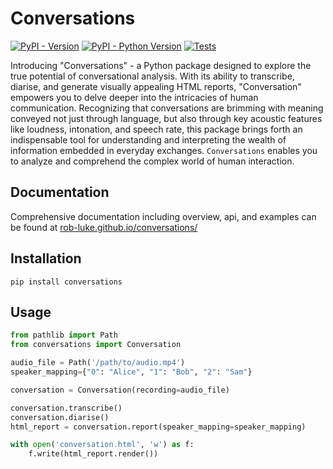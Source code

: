 # Conversations

[![PyPI - Version](https://img.shields.io/pypi/v/conversations.svg)](https://pypi.org/project/conversations)
[![PyPI - Python Version](https://img.shields.io/pypi/pyversions/conversations.svg)](https://pypi.org/project/conversations)
[![Tests](https://github.com/rob-luke/conversations/actions/workflows/test.yml/badge.svg?branch=main)](https://github.com/rob-luke/conversations/actions/workflows/test.yml)

Introducing "Conversations" - a Python package designed to explore the true potential of conversational analysis.
With its ability to transcribe, diarise, and generate visually appealing HTML reports, "Conversation" empowers you to delve deeper into the intricacies of human communication.
Recognizing that conversations are brimming with meaning conveyed not just through language, but also through key acoustic features like loudness, intonation, and speech rate,
this package brings forth an indispensable tool for understanding and interpreting the wealth of information embedded in everyday exchanges.
`Conversations` enables you to analyze and comprehend the complex world of human interaction.


## Documentation

Comprehensive documentation including overview, api, and examples can be found at [rob-luke.github.io/conversations/](rob-luke.github.io/conversations/)


## Installation

```console
pip install conversations
```

## Usage

```python
from pathlib import Path
from conversations import Conversation

audio_file = Path('/path/to/audio.mp4')
speaker_mapping={"0": "Alice", "1": "Bob", "2": "Sam"}

conversation = Conversation(recording=audio_file)

conversation.transcribe()
conversation.diarise()
html_report = conversation.report(speaker_mapping=speaker_mapping)

with open('conversation.html', 'w') as f:
    f.write(html_report.render())
```
